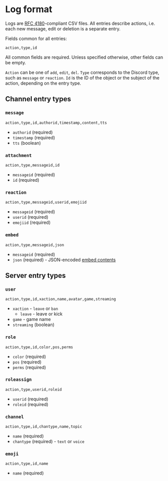 Log format
==========

Logs are [RFC 4180][]-compliant CSV files. All entries describe actions, i.e.
each new message, edit or deletion is a separate entry.

Fields common for all entries:

    action,type,id

All common fields are required. Unless specified otherwise, other fields can be
empty.

`Action` can be one of `add`, `edit`, `del`. `Type` corresponds to the Discord
type, such as `message` or `reaction`. `Id` is the ID of the object or the
subject of the action, depending on the entry type.

[RFC 4180]: https://www.ietf.org/rfc/rfc4180.txt

## Channel entry types

### `message`

    action,type,id,authorid,timestamp,content,tts

 - `authorid` (required)
 - `timestamp` (required)
 - `tts` (boolean)

### `attachment`

    action,type,messageid,id

 - `messageid` (required)
 - `id` (required)

### `reaction`

    action,type,messageid,userid,emojiid

 - `messageid` (required)
 - `userid` (required)
 - `emojiid` (required)

### `embed`

    action,type,messageid,json

 - `messageid` (required)
 - `json` (required) - JSON-encoded [embed contents](https://discordapp.com/developers/docs/resources/channel#embed-object)

## Server entry types

### `user`

    action,type,id,xaction,name,avatar,game,streaming

 - `xaction` - `leave` or `ban`
    - `leave` - leave or kick
 - `game` - game name
 - `streaming` (boolean)

### `role`

    action,type,id,color,pos,perms

 - `color` (required)
 - `pos` (required)
 - `perms` (required)

### `roleassign`

    action,type,userid,roleid

 - `userid` (required)
 - `roleid` (required)

### `channel`

    action,type,id,chantype,name,topic

 - `name` (required)
 - `chantype` (required) - `text` or `voice`

### `emoji`

    action,type,id,name

 - `name` (required)
